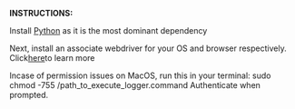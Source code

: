 <b>INSTRUCTIONS:</b>
<p> Install <a href='https://www.python.org/downloads/'>Python</a> as it is the most dominant dependency </p>
<p> Next, install an associate webdriver for your OS and browser respectively. Click<a href='https://www.selenium.dev/documentation/webdriver/getting_started/install_drivers/'>here</a>to learn more</p>

Incase of permission issues on MacOS, run this in your terminal: </i>sudo chmod -755 /path_to_execute_logger.command</i> Authenticate when prompted.
